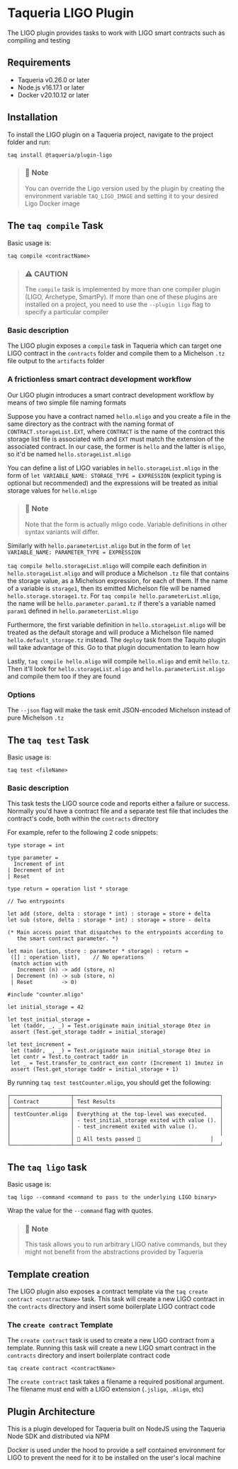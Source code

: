 # Taqueria LIGO Plugin

The LIGO plugin provides tasks to work with LIGO smart contracts such as compiling and testing

## Requirements

- Taqueria v0.26.0 or later
- Node.js v16.17.1 or later
- Docker v20.10.12 or later

## Installation

To install the LIGO plugin on a Taqueria project, navigate to the project folder and run:

```shell
taq install @taqueria/plugin-ligo
```

> ### :page_with_curl: Note
> You can override the Ligo version used by the plugin by creating the environment variable `TAQ_LIGO_IMAGE` and setting it to your desired Ligo Docker image

## The `taq compile` Task

Basic usage is:

```shell
taq compile <contractName>
```

> ### :warning: CAUTION
> The `compile` task is implemented by more than one compiler plugin (LIGO, Archetype, SmartPy). If more than one of these plugins are installed on a project, you need to use the `--plugin ligo` flag to specify a particular compiler

### Basic description
The LIGO plugin exposes a `compile` task in Taqueria which can target one LIGO contract in the `contracts` folder and compile them to a Michelson `.tz` file output to the `artifacts` folder

### A frictionless smart contract development workflow
Our LIGO plugin introduces a smart contract development workflow by means of two simple file naming formats

Suppose you have a contract named `hello.mligo` and you create a file in the same directory as the contract with the naming format of `CONTRACT.storageList.EXT`, where `CONTRACT` is the name of the contract this storage list file is associated with and `EXT` must match the extension of the associated contract. In our case, the former is `hello` and the latter is `mligo`, so it'd be named `hello.storageList.mligo`

You can define a list of LIGO variables in `hello.storageList.mligo` in the form of `let VARIABLE_NAME: STORAGE_TYPE = EXPRESSION` (explicit typing is optional but recommended) and the expressions will be treated as initial storage values for `hello.mligo`

> ### :page_with_curl: Note
> Note that the form is actually mligo code. Variable definitions in other syntax variants will differ.

Similarly with `hello.parameterList.mligo` but in the form of `let VARIABLE_NAME: PARAMETER_TYPE = EXPRESSION`

`taq compile hello.storageList.mligo` will compile each definition in `hello.storageList.mligo` and will produce a Michelson `.tz` file that contains the storage value, as a Michelson expression, for each of them. If the name of a variable is `storage1`, then its emitted Michelson file will be named `hello.storage.storage1.tz`. For `taq compile hello.parameterList.mligo`, the name will be `hello.parameter.param1.tz` if there's a variable named `param1` defined in `hello.parameterList.mligo`

Furthermore, the first variable definition in `hello.storageList.mligo` will be treated as the default storage and will produce a Michelson file named `hello.default_storage.tz` instead. The `deploy` task from the Taquito plugin will take advantage of this. Go to that plugin documentation to learn how

Lastly, `taq compile hello.mligo` will compile `hello.mligo` and emit `hello.tz`. Then it'll look for `hello.storageList.mligo` and `hello.parameterList.mligo` and compile them too if they are found

### Options

The `--json` flag will make the task emit JSON-encoded Michelson instead of pure Michelson `.tz`

## The `taq test` Task

Basic usage is:

```shell
taq test <fileName>
```

### Basic description
This task tests the LIGO source code and reports either a failure or success. Normally you'd have a contract file and a separate test file that includes the contract's code, both within the `contracts` directory

For example, refer to the following 2 code snippets:
```ligo title="counter.mligo"
type storage = int

type parameter =
  Increment of int
| Decrement of int
| Reset

type return = operation list * storage

// Two entrypoints

let add (store, delta : storage * int) : storage = store + delta
let sub (store, delta : storage * int) : storage = store - delta

(* Main access point that dispatches to the entrypoints according to
   the smart contract parameter. *)

let main (action, store : parameter * storage) : return =
 ([] : operation list),    // No operations
 (match action with
   Increment (n) -> add (store, n)
 | Decrement (n) -> sub (store, n)
 | Reset         -> 0)
```

```ligo title="testCounter.mligo"
#include "counter.mligo"

let initial_storage = 42

let test_initial_storage =
 let (taddr, _, _) = Test.originate main initial_storage 0tez in
 assert (Test.get_storage taddr = initial_storage)

let test_increment =
 let (taddr, _, _) = Test.originate main initial_storage 0tez in
 let contr = Test.to_contract taddr in
 let _ = Test.transfer_to_contract_exn contr (Increment 1) 1mutez in
 assert (Test.get_storage taddr = initial_storage + 1)
```

By running `taq test testCounter.mligo`, you should get the following:
```
┌───────────────────┬──────────────────────────────────────────────┐
│ Contract          │ Test Results                                 │
├───────────────────┼──────────────────────────────────────────────┤
│ testCounter.mligo │ Everything at the top-level was executed.    │
│                   │ - test_initial_storage exited with value (). │
│                   │ - test_increment exited with value ().       │
│                   │                                              │
│                   │ 🎉 All tests passed 🎉                      │
└───────────────────┴──────────────────────────────────────────────┘
```

## The `taq ligo` task

Basic usage is:

```shell
taq ligo --command <command to pass to the underlying LIGO binary>
```

Wrap the value for the `--command` flag with quotes.

> ### :page_with_curl: Note
> This task allows you to run arbitrary LIGO native commands, but they might not benefit from the abstractions provided by Taqueria

## Template creation
The LIGO plugin also exposes a contract template via the `taq create contract <contractName>` task. This task will create a new LIGO contract in the `contracts` directory and insert some boilerplate LIGO contract code

### The `create contract` Template

The `create contract` task is used to create a new LIGO contract from a template. Running this task will create a new LIGO smart contract in the `contracts` directory and insert boilerplate contract code
    
```shell
taq create contract <contractName>
```

The `create contract` task takes a filename a required positional argument. The filename must end with a LIGO extension (`.jsligo`, `.mligo`, etc)

## Plugin Architecture

This is a plugin developed for Taqueria built on NodeJS using the Taqueria Node SDK and distributed via NPM

Docker is used under the hood to provide a self contained environment for LIGO to prevent the need for it to be installed on the user's local machine